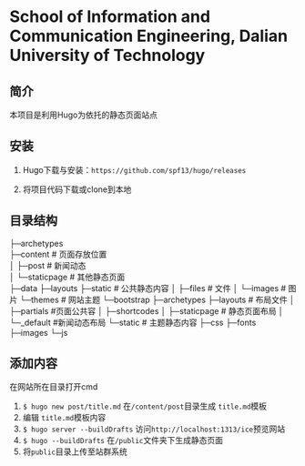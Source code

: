 # School of Information and Communication Engineering, Dalian University of Technology 

## 简介

本项目是利用Hugo为依托的静态页面站点

## 安装

1. Hugo下载与安装：` https://github.com/spf13/hugo/releases `

2. 将项目代码下载或clone到本地

## 目录结构

├─archetypes    
├─content       # 页面存放位置       
│  ├─post       # 新闻动态  
│  └─staticpage # 其他静态页面  
├─data
├─layouts
├─static        # 公共静态内容
│  ├─files      # 文件
│  └─images     # 图片
└─themes        # 网站主题
    └─bootstrap
        ├─archetypes
        ├─layouts   # 布局文件
        │  ├─partials   #页面公共容
        │  ├─shortcodes
        │  ├─staticpage # 静态页面布局
        │  └─_default   #新闻动态布局
        └─static        # 主题静态内容
            ├─css
            ├─fonts
            ├─images
            └─js

## 添加内容

在网站所在目录打开cmd

1. ` $ hugo new post/title.md ` 在` /content/post `目录生成 ` title.md `模板
2. 编辑 ` title.md `模板内容
3. ` $ hugo server --buildDrafts ` 访问` http://localhost:1313/ice `预览网站
4. ` $ hugo --buildDrafts ` 在` /public `文件夹下生成静态页面
5. 将` public `目录上传至站群系统


